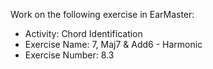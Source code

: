 Work on the following exercise in EarMaster:
- Activity: Chord Identification
- Exercise Name: 7, Maj7 & Add6 - Harmonic
- Exercise Number: 8.3
